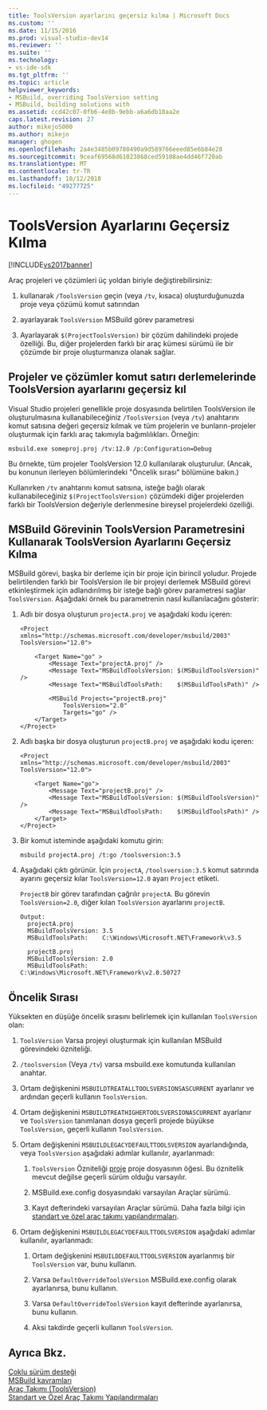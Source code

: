 ```yaml
---
title: ToolsVersion ayarlarını geçersiz kılma | Microsoft Docs
ms.custom: ''
ms.date: 11/15/2016
ms.prod: visual-studio-dev14
ms.reviewer: ''
ms.suite: ''
ms.technology:
- vs-ide-sdk
ms.tgt_pltfrm: ''
ms.topic: article
helpviewer_keywords:
- MSBuild, overriding ToolsVersion setting
- MSBuild, building solutions with
ms.assetid: ccd42c07-0fb6-4e8b-9ebb-a6a6db18aa2e
caps.latest.revision: 27
author: mikejo5000
ms.author: mikejo
manager: ghogen
ms.openlocfilehash: 2a4e3485b09780490a9d589766eeed85e6b84e28
ms.sourcegitcommit: 9ceaf69568d61023868ced59108ae4dd46f720ab
ms.translationtype: MT
ms.contentlocale: tr-TR
ms.lasthandoff: 10/12/2018
ms.locfileid: "49277725"
---
```

# <a name="overriding-toolsversion-settings"></a>ToolsVersion Ayarlarını Geçersiz Kılma
[!INCLUDE[vs2017banner](../includes/vs2017banner.md)]

  
Araç projeleri ve çözümleri üç yoldan biriyle değiştirebilirsiniz:  
  
1.  kullanarak `/ToolsVersion` geçin (veya `/tv`, kısaca) oluşturduğunuzda proje veya çözümü komut satırından  
  
2.  ayarlayarak `ToolsVersion` MSBuild görev parametresi  
  
3.  Ayarlayarak `$(ProjectToolsVersion)` bir çözüm dahilindeki projede özelliği. Bu, diğer projelerden farklı bir araç kümesi sürümü ile bir çözümde bir proje oluşturmanıza olanak sağlar.  
  
## <a name="override-the-toolsversion-settings-of-projects-and-solutions-on-command-line-builds"></a>Projeler ve çözümler komut satırı derlemelerinde ToolsVersion ayarlarını geçersiz kıl  
 Visual Studio projeleri genellikle proje dosyasında belirtilen ToolsVersion ile oluşturulmasına kullanabileceğiniz `/ToolsVersion` (veya `/tv`) anahtarını komut satısına değeri geçersiz kılmak ve tüm projelerin ve bunların-projeler oluşturmak için farklı araç takımıyla bağımlılıkları. Örneğin:  
  
```  
msbuild.exe someproj.proj /tv:12.0 /p:Configuration=Debug  
```  
  
 Bu örnekte, tüm projeler ToolsVersion 12.0 kullanılarak oluşturulur. (Ancak, bu konunun ilerleyen bölümlerindeki "Öncelik sırası" bölümüne bakın.)  
  
 Kullanırken `/tv` anahtarını komut satısına, isteğe bağlı olarak kullanabileceğiniz `$(ProjectToolsVersion)` çözümdeki diğer projelerden farklı bir ToolsVersion değeriyle derlenmesine bireysel projelerdeki özelliği.  
  
## <a name="override-the-toolsversion-settings-using-the-toolsversion-parameter-of-the-msbuild-task"></a>MSBuild Görevinin ToolsVersion Parametresini Kullanarak ToolsVersion Ayarlarını Geçersiz Kılma  
 MSBuild görevi, başka bir derleme için bir proje için birincil yoludur. Projede belirtilenden farklı bir ToolsVersion ile bir projeyi derlemek MSBuild görevi etkinleştirmek için adlandırılmış bir isteğe bağlı görev parametresi sağlar `ToolsVersion`. Aşağıdaki örnek bu parametrenin nasıl kullanılacağını gösterir:  
  
1.  Adlı bir dosya oluşturun `projectA.proj` ve aşağıdaki kodu içeren:  
  
    ```  
    <Project xmlns="http://schemas.microsoft.com/developer/msbuild/2003"  
    ToolsVersion="12.0">  
  
        <Target Name="go" >   
            <Message Text="projectA.proj" />  
            <Message Text="MSBuildToolsVersion: $(MSBuildToolsVersion)" />  
            <Message Text="MSBuildToolsPath:    $(MSBuildToolsPath)" />  
  
            <MSBuild Projects="projectB.proj"  
                ToolsVersion="2.0"  
                Targets="go" />  
        </Target>  
    </Project>  
    ```  
  
2.  Adlı başka bir dosya oluşturun `projectB.proj` ve aşağıdaki kodu içeren:  
  
    ```  
    <Project xmlns="http://schemas.microsoft.com/developer/msbuild/2003"  
    ToolsVersion="12.0">  
  
        <Target Name="go">  
            <Message Text="projectB.proj" />  
            <Message Text="MSBuildToolsVersion: $(MSBuildToolsVersion)" />  
            <Message Text="MSBuildToolsPath:    $(MSBuildToolsPath)" />  
        </Target>  
    </Project>  
    ```  
  
3.  Bir komut isteminde aşağıdaki komutu girin:  
  
    ```  
    msbuild projectA.proj /t:go /toolsversion:3.5  
    ```  
  
4.  Aşağıdaki çıktı görünür. İçin `projectA`, `/toolsversion:3.5` komut satırında ayarını geçersiz kılar `ToolsVersion=12.0` ayarı `Project` etiketi.  
  
     `ProjectB` bir görev tarafından çağrılır `projectA`. Bu görevin `ToolsVersion=2.0`, diğer kılan `ToolsVersion` ayarlarını `projectB`.  
  
    ```  
    Output:  
      projectA.proj  
      MSBuildToolsVersion: 3.5  
      MSBuildToolsPath:    C:\Windows\Microsoft.NET\Framework\v3.5  
  
      projectB.proj  
      MSBuildToolsVersion: 2.0  
      MSBuildToolsPath:    C:\Windows\Microsoft.NET\Framework\v2.0.50727  
    ```  
  
## <a name="order-of-precedence"></a>Öncelik Sırası  
 Yüksekten en düşüğe öncelik sırasını belirlemek için kullanılan `ToolsVersion` olan:  
  
1.  `ToolsVersion` Varsa projeyi oluşturmak için kullanılan MSBuild görevindeki özniteliği.  
  
2.  `/toolsversion` (Veya `/tv`) varsa msbuild.exe komutunda kullanılan anahtar.  
  
3.  Ortam değişkenini `MSBUILDTREATALLTOOLSVERSIONSASCURRENT` ayarlanır ve ardından geçerli kullanın `ToolsVersion`.  
  
4.  Ortam değişkenini `MSBUILDTREATHIGHERTOOLSVERSIONASCURRENT` ayarlanır ve `ToolsVersion` tanımlanan dosya geçerli projede büyükse `ToolsVersion`, geçerli kullanın `ToolsVersion`.  
  
5.  Ortam değişkenini `MSBUILDLEGACYDEFAULTTOOLSVERSION` ayarlandığında, veya `ToolsVersion` aşağıdaki adımlar kullanılır, ayarlanmadı:  
  
    1.  `ToolsVersion` Özniteliği [proje](../msbuild/project-element-msbuild.md) proje dosyasının öğesi. Bu öznitelik mevcut değilse geçerli sürüm olduğu varsayılır.  
  
    2.  MSBuild.exe.config dosyasındaki varsayılan Araçlar sürümü.  
  
    3.  Kayıt defterindeki varsayılan Araçlar sürümü. Daha fazla bilgi için [standart ve özel araç takımı yapılandırmaları](../msbuild/standard-and-custom-toolset-configurations.md).  
  
6.  Ortam değişkenini `MSBUILDLEGACYDEFAULTTOOLSVERSION` aşağıdaki adımlar kullanılır, ayarlanmadı:  
  
    1.  Ortam değişkenini `MSBUILDDEFAULTTOOLSVERSION` ayarlanmış bir `ToolsVersion` var, bunu kullanın.  
  
    2.  Varsa `DefaultOverrideToolsVersion` MSBuild.exe.config olarak ayarlanırsa, bunu kullanın.  
  
    3.  Varsa `DefaultOverrideToolsVersion` kayıt defterinde ayarlanırsa, bunu kullanın.  
  
    4.  Aksi takdirde geçerli kullanın `ToolsVersion`.  
  
## <a name="see-also"></a>Ayrıca Bkz.  
 [Çoklu sürüm desteği](../msbuild/msbuild-multitargeting-overview.md)   
 [MSBuild kavramları](../msbuild/msbuild-concepts.md)   
 [Araç Takımı (ToolsVersion)](../msbuild/msbuild-toolset-toolsversion.md)   
 [Standart ve Özel Araç Takımı Yapılandırmaları](../msbuild/standard-and-custom-toolset-configurations.md)



